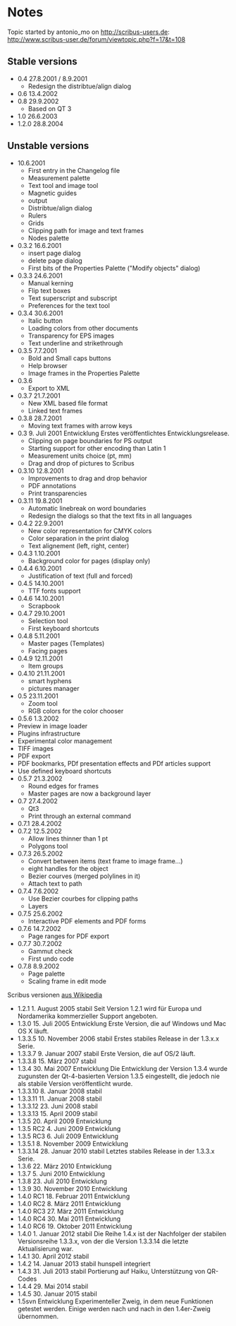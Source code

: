 # Notes

Topic started by antonio_mo on <http://scribus-users.de>: <http://www.scribus-user.de/forum/viewtopic.php?f=17&t=108>


## Stable versions

- 0.4 27.8.2001 / 8.9.2001
  - Redesign the distribtue/align dialog
- 0.6 13.4.2002
- 0.8 29.9.2002
  - Based on QT 3
- 1.0 26.6.2003
- 1.2.0   28.8.2004

## Unstable versions

- 10.6.2001
  - First entry in the Changelog file
  - Measurement palette
  - Text tool and image tool
  - Magnetic guides
  - output
  - Distribtue/align dialog
  - Rulers
  - Grids
  - Clipping path for image and text frames
  - Nodes palette
- 0.3.2  16.6.2001
  - insert page dialog
  - delete page dialog
  - First bits of the Properties Palette ("Modify objects" dialog)
- 0.3.3 24.6.2001
  - Manual kerning
  - Flip text boxes
  - Text superscript and subscript
  - Preferences for the text tool
- 0.3.4 30.6.2001
  - Italic button
  - Loading colors from other documents
  - Transparency for EPS images
  - Text underline and strikethrough
- 0.3.5 7.7.2001
  - Bold and Small caps buttons
  - Help browser
  - Image frames in the Properties Palette
- 0.3.6
  - Export to XML
- 0.3.7 21.7.2001
  - New XML based file format
  - Linked text frames
- 0.3.8 28.7.2001
  - Moving text frames with arrow keys
- 0.3 9. Juli 2001    Entwicklung Erstes veröffentlichtes Entwicklungsrelease.
  - Clipping on page boundaries for PS output
  - Starting support for other encoding than Latin 1
  - Measurement units choice (pt, mm)
  - Drag and drop of pictures to Scribus
- 0.3.10 12.8.2001
  - Improvements to drag and drop behavior
  - PDF annotations
  - Print transparencies
- 0.3.11 19.8.2001
  - Automatic linebreak on word boundaries
  - Redesign the dialogs so that the text fits in all languages
- 0.4.2 22.9.2001
  - New color representation for CMYK colors
  - Color separation in the print dialog
  - Text alignement (left, right, center)
- 0.4.3 1.10.2001
  - Background color for pages (display only)
- 0.4.4 6.10.2001
  - Justification of text (full and forced)
- 0.4.5 14.10.2001
  - TTF fonts support
- 0.4.6 14.10.2001
  - Scrapbook
- 0.4.7 29.10.2001
  - Selection tool
  - First keyboard shortcuts
- 0.4.8 5.11.2001
  - Master pages (Templates)
  - Facing pages
- 0.4.9 12.11.2001
  - Item groups
- 0.4.10 21.11.2001
  - smart hyphens
  - pictures manager
- 0.5 23.11.2001
  - Zoom tool
  - RGB colors for the color chooser
-  0.5.6 1.3.2002
  - Preview in image loader
  - Plugins infrastructure
  - Experimental color management
  - TIFF images
  - PDF export
  - PDF bookmarks, PDf presentation effects and PDf articles support
  - Use defined keyboard shortcuts
- 0.5.7 21.3.2002
  - Round edges for frames
  - Master pages are now a background layer
- 0.7 27.4.2002
  - Qt3
  - Print through an external command
- 0.7.1 28.4.2002
- 0.7.2 12.5.2002
  - Allow lines thinner than 1 pt
  - Polygons tool
- 0.7.3 26.5.2002
  - Convert between items (text frame to image frame...)
  - eight handles for the object
  - Bezier courves (merged polylines in it)
  - Attach text to path
- 0.7.4 7.6.2002
  - Use Bezier courbes for clipping paths
  - Layers
- 0.7.5 25.6.2002
  - Interactive PDF elements and PDF forms
- 0.7.6 14.7.2002
  - Page ranges for PDF export
- 0.7.7 30.7.2002
  - Gammut check
  - First undo code
- 0.7.8 8.9.2002
  - Page palette
  - Scaling frame in edit mode


Scribus versionen [aus Wikipedia](http://de.wikipedia.org/wiki/Scribus#Versionsgeschichte)

- 1.2.1   1. August 2005  stabil  Seit Version 1.2.1 wird für Europa und Nordamerika kommerzieller Support angeboten.
- 1.3.0   15. Juli 2005   Entwicklung Erste Version, die auf Windows und Mac OS X läuft.
- 1.3.3.5 10. November 2006   stabil  Erstes stabiles Release in der 1.3.x.x Serie.
- 1.3.3.7 9. Januar 2007  stabil  Erste Version, die auf OS/2 läuft.
- 1.3.3.8 15. März 2007   stabil  
- 1.3.4   30. Mai 2007    Entwicklung Die Entwicklung der Version 1.3.4 wurde zugunsten der Qt-4-basierten Version 1.3.5 eingestellt, die jedoch nie als stabile Version veröffentlicht wurde.
- 1.3.3.10    8. Januar 2008  stabil  
- 1.3.3.11    11. Januar 2008 stabil  
- 1.3.3.12    23. Juni 2008   stabil  
- 1.3.3.13    15. April 2009  stabil  
- 1.3.5   20. April 2009  Entwicklung 
- 1.3.5 RC2   4. Juni 2009    Entwicklung 
- 1.3.5 RC3   6. Juli 2009    Entwicklung 
- 1.3.5.1 8. November 2009    Entwicklung 
- 1.3.3.14    28. Januar 2010 stabil  Letztes stabiles Release in der 1.3.3.x Serie.
- 1.3.6   22. März 2010   Entwicklung 
- 1.3.7   5. Juni 2010    Entwicklung 
- 1.3.8   23. Juli 2010   Entwicklung 
- 1.3.9   30. November 2010   Entwicklung 
- 1.4.0 RC1   18. Februar 2011    Entwicklung 
- 1.4.0 RC2   8. März 2011    Entwicklung 
- 1.4.0 RC3   27. März 2011   Entwicklung 
- 1.4.0 RC4   30. Mai 2011    Entwicklung 
- 1.4.0 RC6   19. Oktober 2011    Entwicklung 
- 1.4.0   1. Januar 2012  stabil  Die Reihe 1.4.x ist der Nachfolger der stabilen Versionsreihe 1.3.3.x, von der die Version 1.3.3.14 die letzte Aktualisierung war.
- 1.4.1   30. April 2012  stabil  
- 1.4.2   14. Januar 2013 stabil  hunspell integriert
- 1.4.3   31. Juli 2013   stabil  Portierung auf Haiku, Unterstützung von QR-Codes
- 1.4.4   29. Mai 2014    stabil  
- 1.4.5   30. Januar 2015 stabil  
- 1.5svn      Entwicklung Experimenteller Zweig, in dem neue Funktionen getestet werden. Einige werden nach und nach in den 1.4er-Zweig übernommen.
